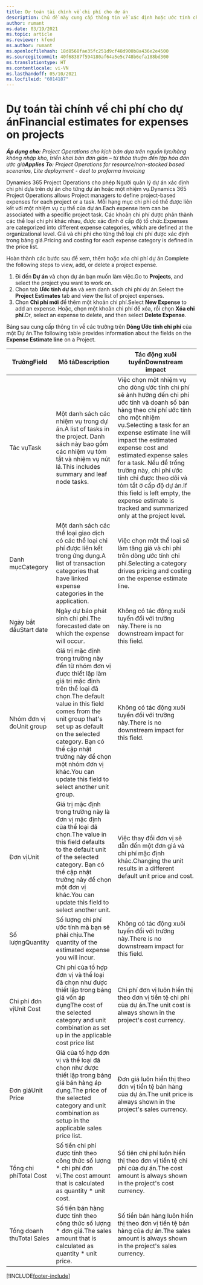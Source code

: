 ```yaml
---
title: Dự toán tài chính về chi phí cho dự án
description: Chủ đề này cung cấp thông tin về xác định hoặc ước tính chi phí dựa trên dự án.
author: rumant
ms.date: 03/19/2021
ms.topic: article
ms.reviewer: kfend
ms.author: rumant
ms.openlocfilehash: 18d8568fae35fc251d9cf48d900b8a436e2e4500
ms.sourcegitcommit: 40f68387f594180af64a5e5c748b6efa188bd300
ms.translationtype: HT
ms.contentlocale: vi-VN
ms.lasthandoff: 05/10/2021
ms.locfileid: "6014187"
---
```

# <a name="financial-estimates-for-expenses-on-projects"></a><span data-ttu-id="8483c-103">Dự toán tài chính về chi phí cho dự án</span><span class="sxs-lookup"><span data-stu-id="8483c-103">Financial estimates for expenses on projects</span></span>
<span data-ttu-id="8483c-104">_**Áp dụng cho:** Project Operations cho kịch bản dựa trên nguồn lực/hàng không nhập kho, triển khai bản đơn giản – từ thỏa thuận đến lập hóa đơn ước giá_</span><span class="sxs-lookup"><span data-stu-id="8483c-104">_**Applies To:** Project Operations for resource/non-stocked based scenarios, Lite deployment - deal to proforma invoicing_</span></span>

<span data-ttu-id="8483c-105">Dynamics 365 Project Operations cho phép Người quản lý dự án xác định chi phí dựa trên dự án cho từng dự án hoặc một nhiệm vụ.</span><span class="sxs-lookup"><span data-stu-id="8483c-105">Dynamics 365 Project Operations allows Project managers to define project-based expenses for each project or a task.</span></span> <span data-ttu-id="8483c-106">Mỗi hạng mục chi phí có thể được liên kết với một nhiệm vụ cụ thể của dự án.</span><span class="sxs-lookup"><span data-stu-id="8483c-106">Each expense item can be associated with a specific project task.</span></span> <span data-ttu-id="8483c-107">Các khoản chi phí được phân thành các thể loại chi phí khác nhau, được xác định ở cấp độ tổ chức.</span><span class="sxs-lookup"><span data-stu-id="8483c-107">Expenses are categorized into different expense categories, which are defined at the organizational level.</span></span> <span data-ttu-id="8483c-108">Giá và chi phí cho từng thể loại chi phí được xác định trong bảng giá.</span><span class="sxs-lookup"><span data-stu-id="8483c-108">Pricing and costing for each expense category is defined in the price list.</span></span> 

<span data-ttu-id="8483c-109">Hoàn thành các bước sau để xem, thêm hoặc xóa chi phí dự án.</span><span class="sxs-lookup"><span data-stu-id="8483c-109">Complete the following steps to view, add, or delete a project expense.</span></span>

1. <span data-ttu-id="8483c-110">Đi đến **Dự án** và chọn dự án bạn muốn làm việc.</span><span class="sxs-lookup"><span data-stu-id="8483c-110">Go to **Projects**, and select the project you want to work on.</span></span>
2. <span data-ttu-id="8483c-111">Chọn tab **Ước tính dự án** và xem danh sách chi phí dự án.</span><span class="sxs-lookup"><span data-stu-id="8483c-111">Select the **Project Estimates** tab and view the list of project expenses.</span></span>
3. <span data-ttu-id="8483c-112">Chọn **Chi phí mới** để thêm một khoản chi phí.</span><span class="sxs-lookup"><span data-stu-id="8483c-112">Select **New Expense** to add an expense.</span></span> <span data-ttu-id="8483c-113">Hoặc, chọn một khoản chi phí để xóa, rồi chọn **Xóa chi phí**.</span><span class="sxs-lookup"><span data-stu-id="8483c-113">Or, select an expense to delete, and then select **Delete Expense**.</span></span>

<span data-ttu-id="8483c-114">Bảng sau cung cấp thông tin về các trường trên **Dòng Ước tính chi phí** của một Dự án.</span><span class="sxs-lookup"><span data-stu-id="8483c-114">The following table provides information about the fields on the **Expense Estimate line** on a Project.</span></span> 

| <span data-ttu-id="8483c-115">**Trường**</span><span class="sxs-lookup"><span data-stu-id="8483c-115">**Field**</span></span> | <span data-ttu-id="8483c-116">**Mô tả**</span><span class="sxs-lookup"><span data-stu-id="8483c-116">**Description**</span></span> | <span data-ttu-id="8483c-117">**Tác động xuôi tuyến**</span><span class="sxs-lookup"><span data-stu-id="8483c-117">**Downstream impact**</span></span> |
| --- | --- | --- |
| <span data-ttu-id="8483c-118">Tác vụ</span><span class="sxs-lookup"><span data-stu-id="8483c-118">Task</span></span> | <span data-ttu-id="8483c-119">Một danh sách các nhiệm vụ trong dự án.</span><span class="sxs-lookup"><span data-stu-id="8483c-119">A list of tasks in the project.</span></span> <span data-ttu-id="8483c-120">Danh sách này bao gồm các nhiệm vụ tóm tắt và nhiệm vụ nút lá.</span><span class="sxs-lookup"><span data-stu-id="8483c-120">This includes summary and leaf node tasks.</span></span> | <span data-ttu-id="8483c-121">Việc chọn một nhiệm vụ cho dòng ước tính chi phí sẽ ảnh hưởng đến chi phí ước tính và doanh số bán hàng theo chi phí ước tính cho một nhiệm vụ.</span><span class="sxs-lookup"><span data-stu-id="8483c-121">Selecting a task for an expense estimate line will impact the estimated expense cost and estimated expense sales for a task.</span></span> <span data-ttu-id="8483c-122">Nếu để trống trường này, chi phí ước tính chỉ được theo dõi và tóm tắt ở cấp độ dự án.</span><span class="sxs-lookup"><span data-stu-id="8483c-122">If this field is left empty, the expense estimate is tracked and summarized only at the project level.</span></span> |
| <span data-ttu-id="8483c-123">Danh mục</span><span class="sxs-lookup"><span data-stu-id="8483c-123">Category</span></span> | <span data-ttu-id="8483c-124">Một danh sách các thể loại giao dịch có các thể loại chi phí được liên kết trong ứng dụng.</span><span class="sxs-lookup"><span data-stu-id="8483c-124">A list of transaction categories that have linked expense categories in the application.</span></span> | <span data-ttu-id="8483c-125">Việc chọn một thể loại sẽ làm tăng giá và chi phí trên dòng ước tính chi phí.</span><span class="sxs-lookup"><span data-stu-id="8483c-125">Selecting a category drives pricing and costing on the expense estimate line.</span></span> |
| <span data-ttu-id="8483c-126">Ngày bắt đầu</span><span class="sxs-lookup"><span data-stu-id="8483c-126">Start date</span></span> | <span data-ttu-id="8483c-127">Ngày dự báo phát sinh chi phí.</span><span class="sxs-lookup"><span data-stu-id="8483c-127">The forecasted date on which the expense will occur.</span></span> | <span data-ttu-id="8483c-128">Không có tác động xuôi tuyến đối với trường này.</span><span class="sxs-lookup"><span data-stu-id="8483c-128">There is no downstream impact for this field.</span></span> |
| <span data-ttu-id="8483c-129">Nhóm đơn vị đo</span><span class="sxs-lookup"><span data-stu-id="8483c-129">Unit group</span></span> | <span data-ttu-id="8483c-130">Giá trị mặc định trong trường này đến từ nhóm đơn vị được thiết lập làm giá trị mặc định trên thể loại đã chọn.</span><span class="sxs-lookup"><span data-stu-id="8483c-130">The default value in this field comes from the unit group that's set up as default on the selected category.</span></span> <span data-ttu-id="8483c-131">Bạn có thể cập nhật trường này để chọn một nhóm đơn vị khác.</span><span class="sxs-lookup"><span data-stu-id="8483c-131">You can update this field to select another unit group.</span></span> | <span data-ttu-id="8483c-132">Không có tác động xuôi tuyến đối với trường này.</span><span class="sxs-lookup"><span data-stu-id="8483c-132">There is no downstream impact for this field.</span></span> |
| <span data-ttu-id="8483c-133">Đơn vị</span><span class="sxs-lookup"><span data-stu-id="8483c-133">Unit</span></span> | <span data-ttu-id="8483c-134">Giá trị mặc định trong trường này là đơn vị mặc định của thể loại đã chọn.</span><span class="sxs-lookup"><span data-stu-id="8483c-134">The value in this field defaults to the default unit of the selected category.</span></span> <span data-ttu-id="8483c-135">Bạn có thể cập nhật trường này để chọn một đơn vị khác.</span><span class="sxs-lookup"><span data-stu-id="8483c-135">You can update this field to select another unit.</span></span> | <span data-ttu-id="8483c-136">Việc thay đổi đơn vị sẽ dẫn đến một đơn giá và chi phí mặc định khác.</span><span class="sxs-lookup"><span data-stu-id="8483c-136">Changing the unit results in a different default unit price and cost.</span></span> |
| <span data-ttu-id="8483c-137">Số lượng</span><span class="sxs-lookup"><span data-stu-id="8483c-137">Quantity</span></span> | <span data-ttu-id="8483c-138">Số lượng chi phí ước tính mà bạn sẽ phải chịu.</span><span class="sxs-lookup"><span data-stu-id="8483c-138">The quantity of the estimated expense you will incur.</span></span> | <span data-ttu-id="8483c-139">Không có tác động xuôi tuyến đối với trường này.</span><span class="sxs-lookup"><span data-stu-id="8483c-139">There is no downstream impact for this field.</span></span> |
| <span data-ttu-id="8483c-140">Chi phí đơn vị</span><span class="sxs-lookup"><span data-stu-id="8483c-140">Unit Cost</span></span> | <span data-ttu-id="8483c-141">Chi phí của tổ hợp đơn vị và thể loại đã chọn như được thiết lập trong bảng giá vốn áp dụng</span><span class="sxs-lookup"><span data-stu-id="8483c-141">The cost of the selected category and unit combination as set up in the applicable cost price list</span></span> | <span data-ttu-id="8483c-142">Chi phí đơn vị luôn hiển thị theo đơn vị tiền tệ chi phí của dự án.</span><span class="sxs-lookup"><span data-stu-id="8483c-142">The unit cost is always shown in the project's cost currency.</span></span> |
| <span data-ttu-id="8483c-143">Đơn giá</span><span class="sxs-lookup"><span data-stu-id="8483c-143">Unit Price</span></span> | <span data-ttu-id="8483c-144">Giá của tổ hợp đơn vị và thể loại đã chọn như được thiết lập trong bảng giá bán hàng áp dụng.</span><span class="sxs-lookup"><span data-stu-id="8483c-144">The price of the selected category and unit combination as setup in the applicable sales price list.</span></span> | <span data-ttu-id="8483c-145">Đơn giá luôn hiển thị theo đơn vị tiền tệ bán hàng của dự án.</span><span class="sxs-lookup"><span data-stu-id="8483c-145">The unit price is always shown in the project's sales currency.</span></span> |
| <span data-ttu-id="8483c-146">Tổng chi phí</span><span class="sxs-lookup"><span data-stu-id="8483c-146">Total Cost</span></span> | <span data-ttu-id="8483c-147">Số tiền chi phí được tính theo công thức số lượng \* chi phí đơn vị.</span><span class="sxs-lookup"><span data-stu-id="8483c-147">The cost amount that is calculated as quantity \* unit cost.</span></span>| <span data-ttu-id="8483c-148">Số tiên chi phí luôn hiển thị theo đơn vị tiền tệ chi phí của dự án.</span><span class="sxs-lookup"><span data-stu-id="8483c-148">The cost amount is always shown in the project's cost currency.</span></span> |
| <span data-ttu-id="8483c-149">Tổng doanh thu</span><span class="sxs-lookup"><span data-stu-id="8483c-149">Total Sales</span></span> | <span data-ttu-id="8483c-150">Số tiền bán hàng được tính theo công thức số lượng \* đơn giá.</span><span class="sxs-lookup"><span data-stu-id="8483c-150">The sales amount that is calculated as quantity \* unit price.</span></span> | <span data-ttu-id="8483c-151">Số tiền bán hàng luôn hiển thị theo đơn vị tiền tệ bán hàng của dự án.</span><span class="sxs-lookup"><span data-stu-id="8483c-151">The sales amount is always shown in the project's sales currency.</span></span> |


[!INCLUDE[footer-include](../includes/footer-banner.md)]

